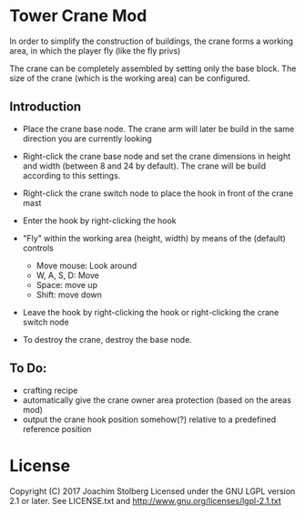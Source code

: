 # Tower Crane Mod
In order to simplify the construction of buildings, the crane forms a working area, in which the player fly (like the fly privs)

The crane can be completely assembled by setting only the base block.
The size of the crane (which is the working area) can be configured.

## Introduction
* Place the crane base node.
  The crane arm will later be build in the same direction you are currently looking 

* Right-click the crane base node and set the crane dimensions in height and width (between 8 and 24 by default).
  The crane will be build according to this settings.

* Right-click the crane switch node to place the hook in front of the crane mast

* Enter the hook by right-clicking the hook

* "Fly" within the working area (height, width) by means of the (default) controls
  - Move mouse: Look around
  - W, A, S, D: Move
  - Space: move up
  - Shift: move down

* Leave the hook by right-clicking the hook or right-clicking the crane switch node

* To destroy the crane, destroy the base node.


## To Do:
- crafting recipe
- automatically give the crane owner area protection  (based on the areas mod)
- output the crane hook position somehow(?) relative to a predefined reference position


# License
Copyright (C) 2017 Joachim Stolberg
Licensed under the GNU LGPL version 2.1 or later. See LICENSE.txt and http://www.gnu.org/licenses/lgpl-2.1.txt
